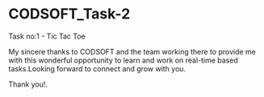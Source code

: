 # CODSOFT_Task-2

Task no:1 - Tic Tac Toe

My sincere thanks to CODSOFT and the team working there to provide me with this wonderful opportunity to learn and work on real-time based tasks.Looking forward to connect and grow with you.

Thank you!.
